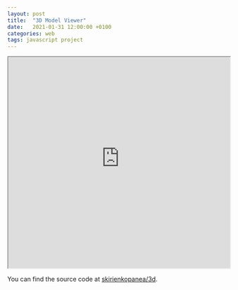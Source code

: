 ```yaml
---
layout: post
title:  "3D Model Viewer"
date:   2021-01-31 12:00:00 +0100
categories: web
tags: javascript project
---
```


<!--more-->

<div class="cannot-use-iframe-directly-must-place-it-within-div">
    <iframe title="A 3D model" width="100%" height="480" src="https://hereinmygarage.herokuapp.com/" allowfullscreen=true></iframe>
</div>

You can find the source code at [skirienkopanea/3d](https://github.com/skirienkopanea/3d).